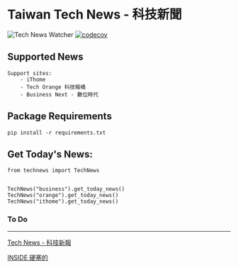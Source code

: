 # Taiwan Tech News - 科技新聞

![Tech News Watcher](https://github.com/WisChang005/technews_tw/workflows/Tech%20News%20Watcher/badge.svg)
[![codecov](https://codecov.io/gh/WisChang005/technews_tw/branch/master/graph/badge.svg)](https://codecov.io/gh/WisChang005/technews_tw)


## Supported News
```
Support sites:
    - iThome
    - Tech Orange 科技報橘
    - Business Next - 數位時代
```

## Package Requirements
```
pip install -r requirements.txt
```

## Get Today's News:
```
from technews import TechNews


TechNews("business").get_today_news()
TechNews("orange").get_today_news()
TechNews("ithome").get_today_news()
```


### To Do
------------
[Tech News - 科技新報](https://technews.tw/)

[INSIDE 硬塞的](https://www.inside.com.tw/)

